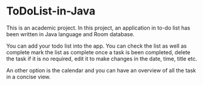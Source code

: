# ToDoList-in-Java
This is an academic project. In this project, an application in to-do list has been written in Java language and Room database.

You can add your todo list into the app.
You can check the list as well as complete mark the list as complete once a task is been completed, 
delete the task if it is no required, edit it to make changes in the date, time, title etc. 

An other option is the calendar and you can have an overview of all the task in a concise view.
